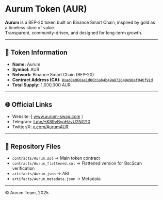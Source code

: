 # Aurum Token (AUR)

**Aurum** is a BEP-20 token built on Binance Smart Chain, inspired by gold as a timeless store of value.  
Transparent, community-driven, and designed for long-term growth.

---

## 📜 Token Information
- **Name:** Aurum  
- **Symbol:** AUR  
- **Network:** Binance Smart Chain (BEP-20)  
- **Contract Address (CA):** [`0xad8e960ae1d06b5ab4b49a872649e90af040f91d`](https://bscscan.com/token/0xad8e960ae1d06b5ab4b49a872649e90af040f91d)  
- **Total Supply:** 1,000,000 AUR  

---

## 🌐 Official Links
- Website: [ www.aurum-swap.com )  
- Telegram: [t.me/+K89vByqHzvU2NGY0](https://t.me/+K89vByqHzvU2NGY0)  
- Twitter/X: [x.com/AurumAUR](https://x.com/AurumAUR)  

---

## 📂 Repository Files
- `contracts/Aurum.sol` → Main token contract  
- `contracts/Aurum_flattened.sol` → Flattened version for BscScan verification  
- `artifacts/Aurum.json` → ABI  
- `artifacts/Aurum_metadata.json` → Metadata  

---

© Aurum Team, 2025.

